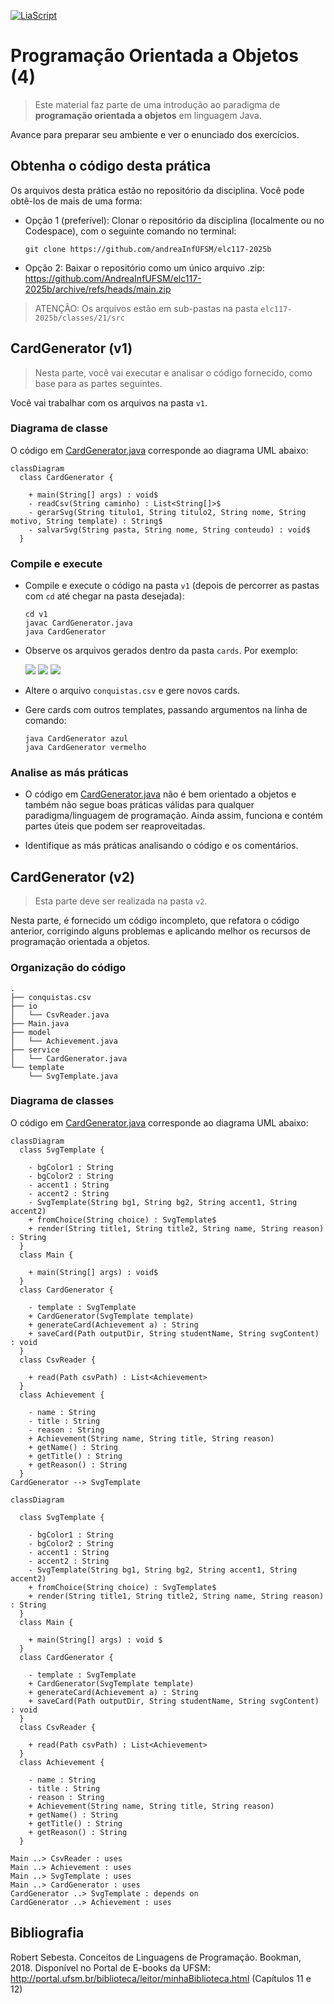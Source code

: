 <!--
author:   Andrea Charão

email:    andrea@inf.ufsm.br

version:  0.0.1

language: PT-BR

narrator: Brazilian Portuguese Female

comment:  Material de apoio para a disciplina
          ELC117 - Paradigmas de Programação
          da Universidade Federal de Santa Maria

translation: English  translations/English.md

script:   https://cdn.jsdelivr.net/npm/mermaid@10.5.0/dist/mermaid.min.js



@onload
mermaid.initialize({ startOnLoad: false });
window.CodeRunner = {
    ws: undefined,
    handler: {},
    connected: false,
    error: "",
    url: "",
    firstConnection: true,

    init(url, step = 0) {
        this.url = url
        if (step  >= 10) {
           console.warn("could not establish connection")
           this.error = "could not establish connection to => " + url
           return
        }

        this.ws = new WebSocket(url);

        const self = this
        
        const connectionTimeout = setTimeout(() => {
          self.ws.close();
          console.log("WebSocket connection timed out");
        }, 5000);
        
        
        this.ws.onopen = function () {
            clearTimeout(connectionTimeout);
            self.log("connections established");

            self.connected = true
            
            setInterval(function() {
                self.ws.send("ping")
            }, 15000);
        }
        this.ws.onmessage = function (e) {
            // e.data contains received string.

            let data
            try {
                data = JSON.parse(e.data)
            } catch (e) {
                self.warn("received message could not be handled =>", e.data)
            }
            if (data) {
                self.handler[data.uid](data)
            }
        }
        this.ws.onclose = function () {
            clearTimeout(connectionTimeout);
            self.connected = false
            self.warn("connection closed ... reconnecting")

            setTimeout(function(){
                console.warn("....", step+1)
                self.init(url, step+1)
            }, 1000)
        }
        this.ws.onerror = function (e) {
            clearTimeout(connectionTimeout);
            self.warn("an error has occurred")
        }
    },
    log(...args) {
        window.console.log("CodeRunner:", ...args)
    },
    warn(...args) {
        window.console.warn("CodeRunner:", ...args)
    },
    handle(uid, callback) {
        this.handler[uid] = callback
    },
    send(uid, message, sender=null, restart=false) {
        const self = this
        if (this.connected) {
          message.uid = uid
          this.ws.send(JSON.stringify(message))
        } else if (this.error) {

          if(restart) {
            sender.lia("LIA: terminal")
            this.error = ""
            this.init(this.url)
            setTimeout(function() {
              self.send(uid, message, sender, false)
            }, 2000)

          } else {
            //sender.lia("LIA: wait")
            setTimeout(() => {
              sender.lia(" " + this.error)
              sender.lia(" Maybe reloading fixes the problem ...")
              sender.lia("LIA: stop")
            }, 800)
          }
        } else {
          setTimeout(function() {
            self.send(uid, message, sender, false)
          }, 2000)
          
          if (sender) {
            
            sender.lia("LIA: terminal")
            if (this.firstConnection) {
              this.firstConnection = false
              setTimeout(() => { 
                sender.log("stream", "", [" Waking up execution server ...\n", "This may take up to 30 seconds ...\n", "Please be patient ...\n"])
              }, 100)
            } else {
              sender.log("stream", "", ".")
            }
            sender.lia("LIA: terminal")
          }
        }
    }
}

//window.CodeRunner.init("wss://coderunner.informatik.tu-freiberg.de/")
//window.CodeRunner.init("ws://localhost:4000/")
window.CodeRunner.init("wss://ancient-hollows-41316.herokuapp.com/")
@end


@LIA.java:              @LIA.eval(`["@0.java"]`, `javac @0.java`, `java @0`)
@LIA.c:                 @LIA.eval(`["main.c"]`, `gcc -Wall main.c -o a.out`, `./a.out`)

@LIA.eval:  @LIA.eval_(false,`@0`,@1,@2,@3)

@LIA.evalWithDebug: @LIA.eval_(true,`@0`,@1,@2,@3)


@mermaid: @mermaid_(@uid,```@0```)

@mermaid_
<script run-once="true" modify="false" style="display:block; background: white">
async function draw () {
    const graphDefinition = `@1`;
    const { svg } = await mermaid.render('graphDiv_@0', graphDefinition);
    send.lia("HTML: "+svg);
    send.lia("LIA: stop")
};

draw()
"LIA: wait"
</script>
@end

@mermaid_eval: @mermaid_eval_(@uid)

@mermaid_eval_
<script>
async function draw () {
    const graphDefinition = `@input`;
    const { svg } = await mermaid.render('graphDiv_@0', graphDefinition);
    console.html(svg);
    send.lia("LIA: stop")
};

draw()
"LIA: wait"
</script>
@end

@LIA.eval_
<script>
function random(len=16) {
    let chars = 'ABCDEFGHIJKLMNOPQRSTUVWXYZabcdefghijklmnopqrstuvwxyz0123456789';
    let str = '';
    for (let i = 0; i < len; i++) {
        str += chars.charAt(Math.floor(Math.random() * chars.length));
    }
    return str;
}



const uid = random()
var order = @1
var files = []

var pattern = "@4".trim()

if (pattern.startsWith("\`")){
  pattern = pattern.slice(1,-1)
} else if (pattern.length === 2 && pattern[0] === "@") {
  pattern = null
}

if (order[0])
  files.push([order[0], `@'input(0)`])
if (order[1])
  files.push([order[1], `@'input(1)`])
if (order[2])
  files.push([order[2], `@'input(2)`])
if (order[3])
  files.push([order[3], `@'input(3)`])
if (order[4])
  files.push([order[4], `@'input(4)`])
if (order[5])
  files.push([order[5], `@'input(5)`])
if (order[6])
  files.push([order[6], `@'input(6)`])
if (order[7])
  files.push([order[7], `@'input(7)`])
if (order[8])
  files.push([order[8], `@'input(8)`])
if (order[9])
  files.push([order[9], `@'input(9)`])


send.handle("input", (e) => {
    CodeRunner.send(uid, {stdin: e}, send)
})
send.handle("stop",  (e) => {
    CodeRunner.send(uid, {stop: true}, send)
});


CodeRunner.handle(uid, function (msg) {
    switch (msg.service) {
        case 'data': {
            if (msg.ok) {
                CodeRunner.send(uid, {compile: @2}, send)
            }
            else {
                send.lia("LIA: stop")
            }
            break;
        }
        case 'compile': {
            if (msg.ok) {
                if (msg.message) {
                    if (msg.problems.length)
                        console.warn(msg.message);
                    else
                        console.log(msg.message);
                }

                send.lia("LIA: terminal")
                CodeRunner.send(uid, {exec: @3, filter: pattern})

                if(!@0) {
                  console.clear()
                }
            } else {
                send.lia(msg.message, msg.problems, false)
                send.lia("LIA: stop")
            }
            break;
        }
        case 'stdout': {
            if (msg.ok)
                console.stream(msg.data)
            else
                console.error(msg.data);
            break;
        }

        case 'stop': {
            if (msg.error) {
                console.error(msg.error);
            }

            if (msg.images) {
                for(let i = 0; i < msg.images.length; i++) {
                    console.html("<hr/>", msg.images[i].file)
                    console.html("<img title='" + msg.images[i].file + "' src='" + msg.images[i].data + "' onclick='window.LIA.img.click(\"" + msg.images[i].data + "\")'>")
                }
            }

            if (msg.videos) {
                for(let i = 0; i < msg.videos.length; i++) {
                    console.html("<hr/>", msg.videos[i].file)
                    console.html("<video controls style='width:100%' title='" + msg.videos[i].file + "' src='" + msg.videos[i].data + "'></video>")
                }
            }

            if (msg.files) {
                let str = "<hr/>"
                for(let i = 0; i < msg.files.length; i++) {
                    str += `<a href='data:application/octet-stream${msg.files[i].data}' download="${msg.files[i].file}">${msg.files[i].file}</a> `
                }

                console.html(str)
            }

            window.console.warn(msg)

            send.lia("LIA: stop")
            break;
        }

        default:
            console.log(msg)
            break;
    }
})


CodeRunner.send(
    uid, { "data": files }, send, true
);

"LIA: wait"
</script>
@end

-->

<!--
nvm use v14.21.1
liascript-devserver --input README.md --port 3001 --live
-->



[![LiaScript](https://raw.githubusercontent.com/LiaScript/LiaScript/master/badges/course.svg)](https://liascript.github.io/course/?https://raw.githubusercontent.com/AndreaInfUFSM/elc117-2025b/main/classes/21/README.md)


# Programação Orientada a Objetos (4)




> Este material faz parte de uma introdução ao paradigma de **programação orientada a objetos** em linguagem Java.


Avance para preparar seu ambiente e ver o enunciado dos exercícios.


## Obtenha o código desta prática

Os arquivos desta prática estão no repositório da disciplina. Você pode obtê-los de mais de uma forma:

- Opção 1 (preferível): Clonar o repositório da disciplina (localmente ou no Codespace), com o seguinte comando no terminal:

  ```
  git clone https://github.com/andreaInfUFSM/elc117-2025b
  ```

- Opção 2: Baixar o repositório como um único arquivo .zip: https://github.com/AndreaInfUFSM/elc117-2025b/archive/refs/heads/main.zip


> ATENÇÃO: Os arquivos estão em sub-pastas na pasta `elc117-2025b/classes/21/src`


## CardGenerator (v1)

> Nesta parte, você vai executar e analisar o código fornecido, como base para as partes seguintes. 

Você vai trabalhar com os arquivos na pasta `v1`. 

### Diagrama de classe

O código em [CardGenerator.java](src/v1/CardGenerator.java) corresponde ao diagrama UML abaixo:


```mermaid @mermaid
classDiagram
  class CardGenerator {

    + main(String[] args) : void$ 
    - readCsv(String caminho) : List<String[]>$ 
    - gerarSvg(String titulo1, String titulo2, String nome, String motivo, String template) : String$ 
    - salvarSvg(String pasta, String nome, String conteudo) : void$ 
  }
```



### Compile e execute


- Compile e execute o código na pasta `v1` (depois de percorrer as pastas com `cd` até chegar na pasta desejada):


  ```
  cd v1
  javac CardGenerator.java
  java CardGenerator
  ```

- Observe os arquivos gerados dentro da pasta `cards`. Por exemplo:

  ![](src/v1/cards/Alice.svg)
  ![](src/v1/cards/Breno.svg)
  ![](src/v1/cards/Carla.svg)
  

- Altere o arquivo `conquistas.csv` e gere novos cards.

- Gere cards com outros templates, passando argumentos na linha de comando:

  ```   
  java CardGenerator azul
  java CardGenerator vermelho
  ```

### Analise as más práticas


- O código em [CardGenerator.java](src/v1/CardGenerator.java) não é bem orientado a objetos e também não segue boas práticas válidas para qualquer paradigma/linguagem de programação. Ainda assim, funciona e contém partes úteis que podem ser reaproveitadas.

- Identifique as más práticas analisando o código e os comentários.







## CardGenerator (v2)

> Esta parte deve ser realizada na pasta `v2`.

Nesta parte, é fornecido um código incompleto, que refatora o código anterior, corrigindo alguns problemas e aplicando melhor os recursos de programação orientada a objetos.


### Organização do código

```
.
├── conquistas.csv
├── io
│   └── CsvReader.java
├── Main.java
├── model
│   └── Achievement.java
├── service
│   └── CardGenerator.java
└── template
    └── SvgTemplate.java
```


### Diagrama de classes

O código em [CardGenerator.java](src/v2/CardGenerator.java) corresponde ao diagrama UML abaixo:


```mermaid @mermaid
classDiagram
  class SvgTemplate {

    - bgColor1 : String
    - bgColor2 : String
    - accent1 : String
    - accent2 : String
    - SvgTemplate(String bg1, String bg2, String accent1, String accent2)
    + fromChoice(String choice) : SvgTemplate$ 
    + render(String title1, String title2, String name, String reason) : String
  }
  class Main {

    + main(String[] args) : void$ 
  }
  class CardGenerator {

    - template : SvgTemplate
    + CardGenerator(SvgTemplate template)
    + generateCard(Achievement a) : String
    + saveCard(Path outputDir, String studentName, String svgContent) : void
  }
  class CsvReader {

    + read(Path csvPath) : List<Achievement>
  }
  class Achievement {

    - name : String
    - title : String
    - reason : String
    + Achievement(String name, String title, String reason)
    + getName() : String
    + getTitle() : String
    + getReason() : String
  }
CardGenerator --> SvgTemplate
```


```
classDiagram

  class SvgTemplate {

    - bgColor1 : String
    - bgColor2 : String
    - accent1 : String
    - accent2 : String
    - SvgTemplate(String bg1, String bg2, String accent1, String accent2)
    + fromChoice(String choice) : SvgTemplate$ 
    + render(String title1, String title2, String name, String reason) : String
  }
  class Main {

    + main(String[] args) : void $ 
  }
  class CardGenerator {

    - template : SvgTemplate
    + CardGenerator(SvgTemplate template)
    + generateCard(Achievement a) : String
    + saveCard(Path outputDir, String studentName, String svgContent) : void
  }
  class CsvReader {

    + read(Path csvPath) : List<Achievement>
  }
  class Achievement {

    - name : String
    - title : String
    - reason : String
    + Achievement(String name, String title, String reason)
    + getName() : String
    + getTitle() : String
    + getReason() : String
  }

Main ..> CsvReader : uses
Main ..> Achievement : uses
Main ..> SvgTemplate : uses
Main ..> CardGenerator : uses
CardGenerator ..> SvgTemplate : depends on
CardGenerator ..> Achievement : uses
```


## Bibliografia


Robert Sebesta. Conceitos de Linguagens de Programação. Bookman, 2018. Disponível no Portal de E-books da UFSM: http://portal.ufsm.br/biblioteca/leitor/minhaBiblioteca.html (Capítulos 11 e 12)
